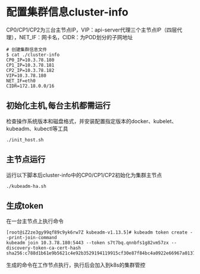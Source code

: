# 配置集群信息cluster-info
CP0/CP1/CP2为三台主节点IP，VIP：api-server代理三个主节点IP（四层代理），NET_IF：网卡名，CIDR：为POD划分的子网地址
``` shell
# 创建集群信息文件
$ cat ./cluster-info
CP0_IP=10.3.78.180
CP1_IP=10.3.78.181
CP2_IP=10.3.78.182
VIP=10.3.78.180
NET_IF=eth0
CIDR=172.18.0.0/16

```

## 初始化主机,每台主机都需运行
检查操作系统版本和磁盘格式，并安装配置指定版本的docker、kubelet、kubeadm、kubectl等工具
``` shell
./init_host.sh
```

## 主节点运行
运行以下脚本后cluster-info中的CP0/CP1/CP2初始化为集群主节点
``` shell
./kubeadm-ha.sh
```

## 生成token
在一台主节点上执行命令
``` shell
[root@iZ2ze3gy99qf89c9yk6rw7Z kubeadm-v1.13.5]# kubeadm token create --print-join-command
kubeadm join 10.3.78.180:5443 --token s7t7bq.qnnbfs1g82vm57zx --discovery-token-ca-cert-hash sha256:c788d1b61e9b5621c4e92b3529194119915cf30e87f84bc4a0922e66967a0137
```
生成的命令在工作节点执行，执行后会加入到k8s的集群管控

